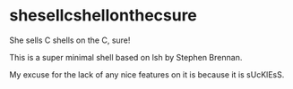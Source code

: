 # shesellcshellonthecsure

She sells C shells on the C, sure!

This is a super minimal shell based on lsh by Stephen Brennan.

My excuse for the lack of any nice features on it is because it is sUcKlEsS.
